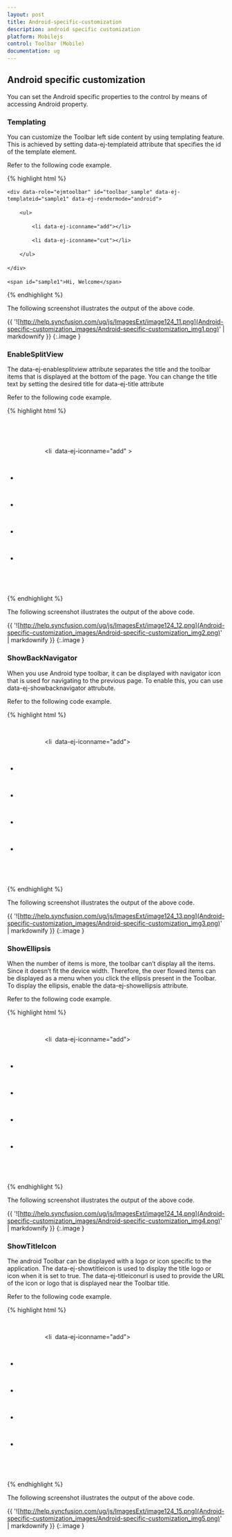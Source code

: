 ```yaml
---
layout: post
title: Android-specific-customization
description: android specific customization
platform: Mobilejs
control: Toolbar (Mobile)
documentation: ug
---
```


## Android specific customization

You can set the Android specific properties to the control by means of accessing Android property.

### Templating

You can customize the Toolbar left side content by using templating feature. This is achieved by setting data-ej-templateid attribute that specifies the id of the template element.

Refer to the following code example.

{% highlight html %}

    <div data-role="ejmtoolbar" id="toolbar_sample" data-ej-templateid="sample1" data-ej-rendermode="android">

        <ul>

            <li data-ej-iconname="add"></li>

            <li data-ej-iconname="cut"></li>

        </ul>

    </div>

    <span id="sample1">Hi, Welcome</span> 



{% endhighlight %}

The following screenshot illustrates the output of the above code.

{{ '![http://help.syncfusion.com/ug/js/ImagesExt/image124_11.png](Android-specific-customization_images/Android-specific-customization_img1.png)' | markdownify }}
{:.image }




### EnableSplitView

The data-ej-enablesplitview attribute separates the title and the toolbar items that is displayed at the bottom of the page. You can change the title text by setting the desired title for data-ej-title attribute

Refer to the following code example.

{% highlight html %}

  <div id="toolbar_sample" data-role="ejmtoolbar" data-ej-rendermode="android" data-ej-android-enablesplitview=true>

            <ul>

                <li  data-ej-iconname="add" ></li>

                <li data-ej-iconname="cut" ></li>

                <li data-ej-iconname="copy" ></li>

                <li data-ej-iconname="save" ></li>

                <li data-ej-iconname="search" ></li>

            </ul>

    </div>





{% endhighlight %}

The following screenshot illustrates the output of the above code.

{{ '![http://help.syncfusion.com/ug/js/ImagesExt/image124_12.png](Android-specific-customization_images/Android-specific-customization_img2.png)' | markdownify }}
{:.image }


### ShowBackNavigator

When you use Android type toolbar, it can be displayed with navigator icon that is used for navigating to the previous page. To enable this, you can use data-ej-showbacknavigator attrubute.

Refer to the following code example.

{% highlight html %}

<div data-role="ejmtoolbar" id="toolbar_sample" data-ej-rendermode="android"  data-ej-android-showbacknavigator="true" >

            <ul>

                <li  data-ej-iconname="add"></li>

                <li data-ej-iconname="cut"></li>

                <li data-ej-iconname="copy"></li>

                <li data-ej-iconname="save"></li>

                <li data-ej-iconname="search"></li>

            </ul>

        </div>



{% endhighlight %}

The following screenshot illustrates the output of the above code.

{{ '![http://help.syncfusion.com/ug/js/ImagesExt/image124_13.png](Android-specific-customization_images/Android-specific-customization_img3.png)' | markdownify }}
{:.image }


### ShowEllipsis

When the number of items is more, the toolbar can’t display all the items. Since it doesn’t fit the device width. Therefore, the over flowed items can be displayed as a menu when you click the ellipsis present in the Toolbar. To display the ellipsis, enable the data-ej-showellipsis attribute. 

Refer to the following code example.

{% highlight html %}

<div data-role="ejmtoolbar" id="toolbar_sample" data-ej-rendermode="android"  data-ej-android-showellipsis=true >

            <ul>

                <li  data-ej-iconname="add"></li>

                <li data-ej-iconname="cut"></li>

                <li data-ej-iconname="copy"></li>

                <li data-ej-iconname="save"></li>

                <li data-ej-iconname="search"></li>

            </ul>

 </div>





{% endhighlight %}

The following screenshot illustrates the output of the above code.

{{ '![http://help.syncfusion.com/ug/js/ImagesExt/image124_14.png](Android-specific-customization_images/Android-specific-customization_img4.png)' | markdownify }}
{:.image }




### ShowTitleIcon

The android Toolbar can be displayed with a logo or icon specific to the application. The data-ej-showtitleicon is used to display the title logo or icon when it is set to true. The data-ej-titleiconurl is used to provide the URL of the icon or logo that is displayed near the Toolbar title. 

Refer to the following code example.

{% highlight html %}

<div data-role="ejmtoolbar" id="toolbar_sample" data-ej-rendermode="android"  data-ej-android-titleiconurl="http://js.syncfusion.com/UG/Mobile/Content/updates.png" data-ej-android-showtitleicon=true >

            <ul>

                <li  data-ej-iconname="add"></li>

                <li data-ej-iconname="cut"></li>

                <li data-ej-iconname="copy"></li>

                <li data-ej-iconname="save"></li>

                <li data-ej-iconname="search"></li>

            </ul>

        </div>



{% endhighlight %}

The following screenshot illustrates the output of the above code.

{{ '![http://help.syncfusion.com/ug/js/ImagesExt/image124_15.png](Android-specific-customization_images/Android-specific-customization_img5.png)' | markdownify }}
{:.image }




